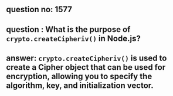
      
## question no: 1577

## question : What is the purpose of `crypto.createCipheriv()` in Node.js?

## answer: `crypto.createCipheriv()` is used to create a Cipher object that can be used for encryption, allowing you to specify the algorithm, key, and initialization vector.
      